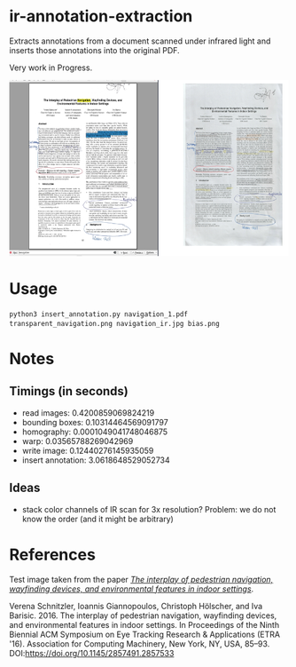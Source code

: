 # ir-annotation-extraction

Extracts annotations from a document scanned under infrared light and inserts those annotations into the original PDF.

Very work in Progress.

<p align="center">
  <img src="doc/screenshot.png" width=596 height=317>
</p>

# Usage

`python3 insert_annotation.py navigation_1.pdf transparent_navigation.png navigation_ir.jpg bias.png`

# Notes

## Timings (in seconds)

 * read images: 0.4200859069824219
 * bounding boxes: 0.10314464569091797
 * homography: 0.0001049041748046875
 * warp: 0.03565788269042969
 * write image: 0.12440276145935059
 * insert annotation: 3.0618648529052734

## Ideas

 * stack color channels of IR scan for 3x resolution? Problem: we do not know the order (and it might be arbitrary)

# References

Test image taken from the paper *[The interplay of pedestrian navigation, wayfinding devices, and environmental features in indoor settings](https://dl.acm.org/doi/abs/10.1145/2857491.2857533)*.

Verena Schnitzler, Ioannis Giannopoulos, Christoph Hölscher, and Iva Barisic. 2016. The interplay of pedestrian navigation, wayfinding devices, and environmental features in indoor settings. In Proceedings of the Ninth Biennial ACM Symposium on Eye Tracking Research & Applications (ETRA '16). Association for Computing Machinery, New York, NY, USA, 85–93. DOI:https://doi.org/10.1145/2857491.2857533
